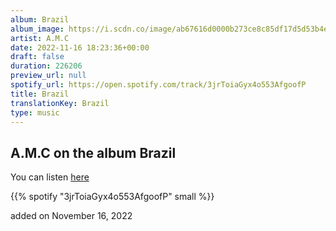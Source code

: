 ```yaml
---
album: Brazil
album_image: https://i.scdn.co/image/ab67616d0000b273ce8c85df17d5d53b4e0f4a35
artist: A.M.C
date: 2022-11-16 18:23:36+00:00
draft: false
duration: 226206
preview_url: null
spotify_url: https://open.spotify.com/track/3jrToiaGyx4o553AfgoofP
title: Brazil
translationKey: Brazil
type: music
---
```


## A.M.C on the album Brazil

You can listen [here](https://open.spotify.com/track/3jrToiaGyx4o553AfgoofP)

{{% spotify "3jrToiaGyx4o553AfgoofP" small %}}

added on November 16, 2022